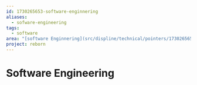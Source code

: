 ```yaml
---
id: 1730265653-software-enginnering
aliases:
  - sofware-engineering
tags:
  - software
area: "[software Enginnering](src/displine/technical/pointers/1730265653-software-enginnering.md)"
project: reborn
---
```


# Software Engineering
